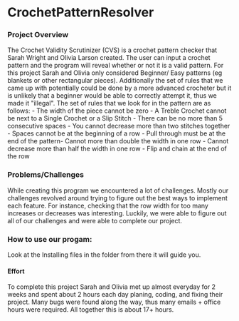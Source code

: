# CrochetPatternResolver

### Project Overview 
The Crochet Validity Scrutinizer (CVS) is a crochet pattern checker that Sarah Wright and Olivia Larson created. The user can input a crochet pattern and the program will reveal whether or not it is a valid pattern. For this project Sarah and Olivia only considered Beginner/ Easy patterns (eg blankets or other rectangular pieces). Additionally the set of rules that we came up with potentially could be done by a more advanced crocheter but it is unlikely that a beginner would be able to correctly attempt it, thus we made it "illegal". The set of rules that we look for in the pattern are as follows:
    - The width of the piece cannot be zero 
    - A Treble Crochet cannot be next to a Single Crochet or a Slip Stitch​
    - There can be no more than 5 consecutive spaces​
    - You cannot decrease more than two stitches together​
    - Spaces cannot be at the beginning of a row​
    - Pull through must be at the end of the pattern​
    - Cannot more than double the width in one row
    - Cannot decrease more than half the width in one row 
    - Flip and chain at the end of the row

### Problems/Challenges
While creating this program we encountered a lot of challenges. Mostly our challenges revolved around trying to figure out the best ways to implement each feature. For instance, checking that the row width for too many increases or decreases was interesting. Luckily, we were able to figure out all of our challenges and were able to complete our project. 

### How to use our progam: 
Look at the Installing files in the folder from there it will guide you. 

#### Effort
To complete this project Sarah and Olivia met up almost everyday for 2 weeks and spent about 2 hours each day planing, coding, and fixing their project. Many bugs were found along the way, thus many emails + office hours were required. All together this is about 17+ hours.

    ​ 